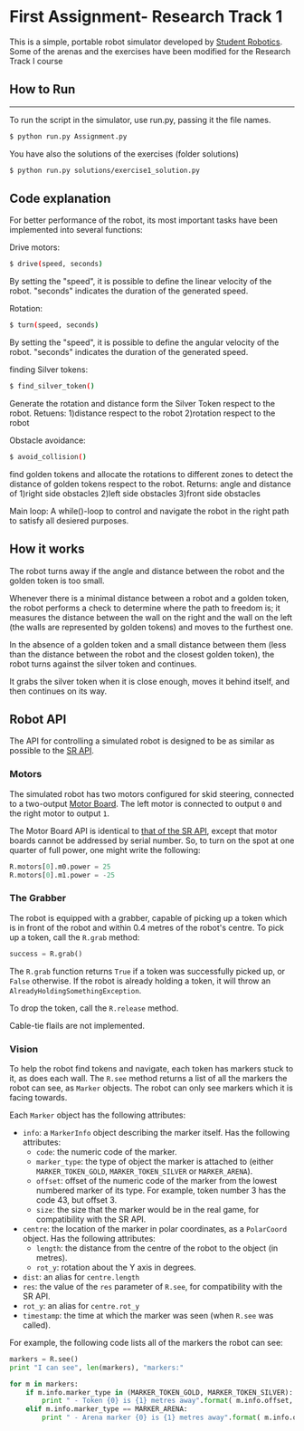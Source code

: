 First Assignment- Research Track 1
================================

This is a simple, portable robot simulator developed by [Student Robotics](https://studentrobotics.org).
Some of the arenas and the exercises have been modified for the Research Track I course


## How to Run
-----------------------------

To run the script in the simulator, use run.py, passing it the file names.


```bash
$ python run.py Assignment.py
```

You have also the solutions of the exercises (folder solutions)

```bash
$ python run.py solutions/exercise1_solution.py
```

Code explanation
---------------------

For better performance of the robot, its most important tasks have been implemented into several functions:

Drive motors:
```bash
$ drive(speed, seconds)
```
By setting the "speed", it is possible to define the linear velocity of the robot. "seconds" indicates the duration of the generated speed.

Rotation:
```bash
$ turn(speed, seconds)
```
By setting the "speed", it is possible to define the angular velocity of the robot. "seconds" indicates the duration of the generated speed.

finding Silver tokens:
```bash
$ find_silver_token()
```
Generate the rotation and distance form the Silver Token respect to the robot. Retuens: 1)distance respect to the robot 2)rotation respect to the robot

Obstacle avoidance:
```bash
$ avoid_collision()
```
find golden tokens and allocate the rotations to different zones to detect the distance of golden tokens respect to the robot. Returns: angle and distance of 1)right side obstacles 2)left side obstacles 3)front side obstacles


Main loop: A while()-loop to control and navigate the robot in the right path to satisfy all desiered purposes.

How it works
-------------

The robot turns away if the angle and distance between the robot and the golden token is too small.

Whenever there is a minimal distance between a robot and a golden token, the robot performs a check to determine where the path to freedom is; it measures the distance between the wall on the right and the wall on the left (the walls are represented by golden tokens) and moves to the furthest one.

In the absence of a golden token and a small distance between them (less than the distance between the robot and the closest golden token), the robot turns against the silver token and continues.

It grabs the silver token when it is close enough, moves it behind itself, and then continues on its way.




Robot API
---------

The API for controlling a simulated robot is designed to be as similar as possible to the [SR API][sr-api].

### Motors ###

The simulated robot has two motors configured for skid steering, connected to a two-output [Motor Board](https://studentrobotics.org/docs/kit/motor_board). The left motor is connected to output `0` and the right motor to output `1`.

The Motor Board API is identical to [that of the SR API](https://studentrobotics.org/docs/programming/sr/motors/), except that motor boards cannot be addressed by serial number. So, to turn on the spot at one quarter of full power, one might write the following:

```python
R.motors[0].m0.power = 25
R.motors[0].m1.power = -25
```

### The Grabber ###

The robot is equipped with a grabber, capable of picking up a token which is in front of the robot and within 0.4 metres of the robot's centre. To pick up a token, call the `R.grab` method:

```python
success = R.grab()
```

The `R.grab` function returns `True` if a token was successfully picked up, or `False` otherwise. If the robot is already holding a token, it will throw an `AlreadyHoldingSomethingException`.

To drop the token, call the `R.release` method.

Cable-tie flails are not implemented.

### Vision ###

To help the robot find tokens and navigate, each token has markers stuck to it, as does each wall. The `R.see` method returns a list of all the markers the robot can see, as `Marker` objects. The robot can only see markers which it is facing towards.

Each `Marker` object has the following attributes:

* `info`: a `MarkerInfo` object describing the marker itself. Has the following attributes:
  * `code`: the numeric code of the marker.
  * `marker_type`: the type of object the marker is attached to (either `MARKER_TOKEN_GOLD`, `MARKER_TOKEN_SILVER` or `MARKER_ARENA`).
  * `offset`: offset of the numeric code of the marker from the lowest numbered marker of its type. For example, token number 3 has the code 43, but offset 3.
  * `size`: the size that the marker would be in the real game, for compatibility with the SR API.
* `centre`: the location of the marker in polar coordinates, as a `PolarCoord` object. Has the following attributes:
  * `length`: the distance from the centre of the robot to the object (in metres).
  * `rot_y`: rotation about the Y axis in degrees.
* `dist`: an alias for `centre.length`
* `res`: the value of the `res` parameter of `R.see`, for compatibility with the SR API.
* `rot_y`: an alias for `centre.rot_y`
* `timestamp`: the time at which the marker was seen (when `R.see` was called).

For example, the following code lists all of the markers the robot can see:

```python
markers = R.see()
print "I can see", len(markers), "markers:"

for m in markers:
    if m.info.marker_type in (MARKER_TOKEN_GOLD, MARKER_TOKEN_SILVER):
        print " - Token {0} is {1} metres away".format( m.info.offset, m.dist )
    elif m.info.marker_type == MARKER_ARENA:
        print " - Arena marker {0} is {1} metres away".format( m.info.offset, m.dist )
```

[sr-api]: https://studentrobotics.org/docs/programming/sr/
